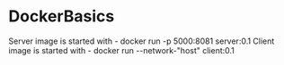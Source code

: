 # DockerBasics

Server image is started with - docker run -p 5000:8081 server:0.1
Client image is started with - docker run --network-"host" client:0.1
